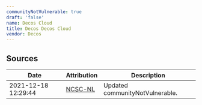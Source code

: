 ```yaml
---
communityNotVulnerable: true
draft: 'false'
name: Decos Cloud
title: Decos Decos Cloud
vendor: Decos
---
```





## Sources
| Date | Attribution | Description |
| --- | --- | --- |
| 2021-12-18 12:29:44 | [NCSC-NL](https://github.com/NCSC-NL/log4shell/blob/main/software/README.md) | Updated communityNotVulnerable.  |
